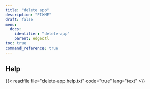 ```yaml
---
title: "delete app"
description: "FIXME"
draft: false
menu:
  docs:
    identifier: "delete-app"
    parent: edgectl
toc: true
command_reference: true
---
```


## Help

{{< readfile file="delete-app.help.txt" code="true" lang="text" >}}
